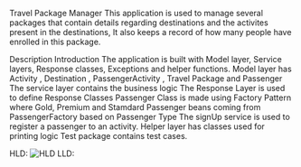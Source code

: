 Travel Package Manager
This application is used to manage several packages that contain details regarding destinations and the activites present in the destinations, It also keeps a record of how many people have enrolled in this package.

Description
Introduction
The application is built with Model layer, Service layers, Response classes, Exceptions and helper functions.
Model layer has Activity , Destination , PassengerActivity , Travel Package and Passenger
The service layer contains the business logic
The Response Layer is used to define Response Classes
Passenger Class is made using Factory Pattern where Gold, Premium and Stamdard Passenger beans coming from PassengerFactory based on Passenger Type
The signUp service is used to register a passenger to an activity.
Helper layer has classes used for printing logic
Test package contains test cases.

HLD:
![HLD](https://github.com/shadan30/TravelSystemDesign/assets/37139445/635ace09-2072-4722-8787-f70f23cc7c70)
LLD:



